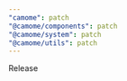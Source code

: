 ```yaml
---
"camome": patch
"@camome/components": patch
"@camome/system": patch
"@camome/utils": patch
---
```


Release
